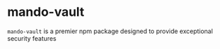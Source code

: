 # mando-vault
`mando-vault` is a premier npm package designed to provide exceptional security features
